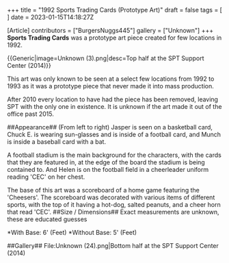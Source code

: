 +++
title = "1992 Sports Trading Cards (Prototype Art)"
draft = false
tags = [ ]
date = 2023-01-15T14:18:27Z

[Article]
contributors = ["BurgersNuggs445"]
gallery = ["Unknown"]
+++
**Sports Trading Cards** was a prototype art piece created for few locations in 1992.

{{Generic|image=Unknown (3).png|desc=Top half at the SPT Support Center (2014)}}

This art was only known to be seen at a select few locations from 1992 to 1993 as it was a prototype piece that never made it into mass production.  

After 2010 every location to have had the piece has been removed, leaving SPT with the only one in existence. It is unknown if the art made it out of the office past 2015. 

##Appearance##
(From left to right) Jasper is seen on a basketball card, Chuck E. is wearing sun-glasses and is inside of a football card, and Munch is inside a baseball card with a bat. 

A football stadium is the main background for the characters, with the cards that they are featured in, at the edge of the board the stadium is being contained to. And Helen is on the football field in a cheerleader uniform reading 'CEC' on her chest. 

The base of this art was a scoreboard of a home game featuring the 'Cheesers'. The scoreboard was decorated with various items of different sports, with the top of it having a hot-dog, salted peanuts, and a cheer horn that read 'CEC'. 
##Size / Dimensions##
Exact measurements are unknown, these are educated guesses

*With Base: 6' (Feet)
*Without Base: 5' (Feet)

##Gallery##
<gallery>
File:Unknown (24).png|Bottom half at the SPT Support Center (2014)
</gallery>